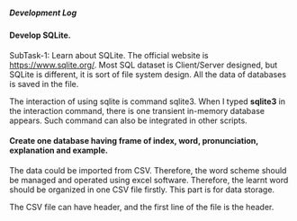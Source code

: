 ##### Development Log

#### Develop SQLite.

SubTask-1: Learn about SQLite. The official website is https://www.sqlite.org/. Most SQL dataset is Client/Server designed, but SQLite is different, it is sort of file system design. All the data of databases is saved in the file. 

The interaction of using sqlite is command sqlite3. When I typed **sqlite3** in the interaction command, there is one transient in-memory database appears. Such command can also be integrated in other scripts. 

#### Create one database having frame of index, word, pronunciation, explanation and example. 

The data could be imported from CSV. Therefore, the word scheme should be managed and operated using excel software. Therefore, the learnt word should be organized in one CSV file firstly. This part is for data storage. 

The CSV file can have header, and the first line of the file is the header. 